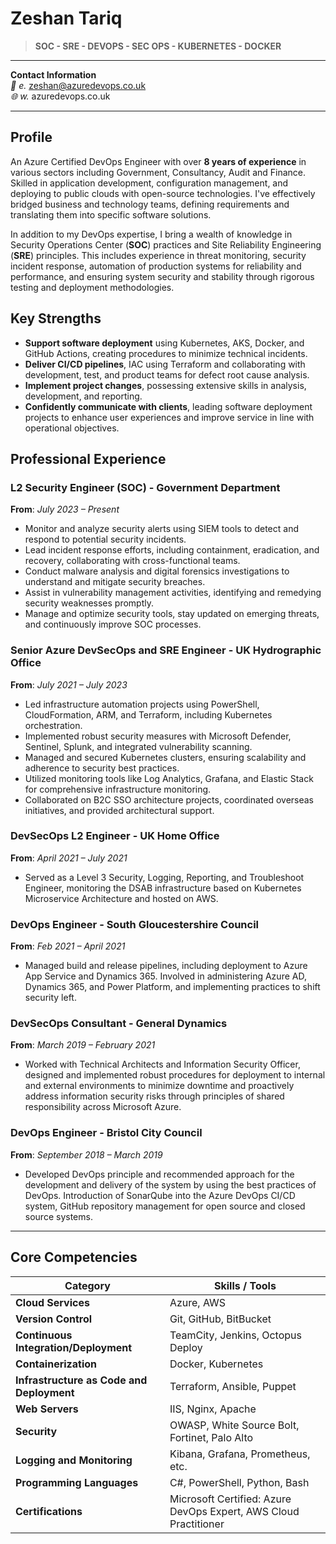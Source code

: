 # Zeshan Tariq

> **SOC - SRE - DEVOPS - SEC OPS - KUBERNETES - DOCKER**

---

**Contact Information**  
*📧 e.* zeshan@azuredevops.co.uk  
*🌐 w.* azuredevops.co.uk

---

## Profile

An Azure Certified DevOps Engineer with over **8 years of experience** in various sectors including Government, Consultancy, Audit and Finance. Skilled in application development, configuration management, and deploying to public clouds with open-source technologies. I've effectively bridged business and technology teams, defining requirements and translating them into specific software solutions.

In addition to my DevOps expertise, I bring a wealth of knowledge in Security Operations Center (**SOC**) practices and Site Reliability Engineering (**SRE**) principles. This includes experience in threat monitoring, security incident response, automation of production systems for reliability and performance, and ensuring system security and stability through rigorous testing and deployment methodologies.

## Key Strengths

- **Support software deployment** using Kubernetes, AKS, Docker, and GitHub Actions, creating procedures to minimize technical incidents.
- **Deliver CI/CD pipelines**, IAC using Terraform and collaborating with development, test, and product teams for defect root cause analysis.
- **Implement project changes**, possessing extensive skills in analysis, development, and reporting.
- **Confidently communicate with clients**, leading software deployment projects to enhance user experiences and improve service in line with operational objectives.

## Professional Experience

### L2 Security Engineer (SOC) - Government Department
**From**: *July 2023 – Present*
- Monitor and analyze security alerts using SIEM tools to detect and respond to potential security incidents.
- Lead incident response efforts, including containment, eradication, and recovery, collaborating with cross-functional teams.
- Conduct malware analysis and digital forensics investigations to understand and mitigate security breaches.
- Assist in vulnerability management activities, identifying and remedying security weaknesses promptly.
- Manage and optimize security tools, stay updated on emerging threats, and continuously improve SOC processes.

### Senior Azure DevSecOps and SRE Engineer - UK Hydrographic Office
**From**: *July 2021 – July 2023*
- Led infrastructure automation projects using PowerShell, CloudFormation, ARM, and Terraform, including Kubernetes orchestration.
- Implemented robust security measures with Microsoft Defender, Sentinel, Splunk, and integrated vulnerability scanning.
- Managed and secured Kubernetes clusters, ensuring scalability and adherence to security best practices.
- Utilized monitoring tools like Log Analytics, Grafana, and Elastic Stack for comprehensive infrastructure monitoring.
- Collaborated on B2C SSO architecture projects, coordinated overseas initiatives, and provided architectural support.

### DevSecOps L2 Engineer - UK Home Office
**From**: *April 2021 – July 2021*
- Served as a Level 3 Security, Logging, Reporting, and Troubleshoot Engineer, monitoring the DSAB infrastructure based on Kubernetes Microservice Architecture and hosted on AWS.

### DevOps Engineer - South Gloucestershire Council
**From**: *Feb 2021 – April 2021*
- Managed build and release pipelines, including deployment to Azure App Service and Dynamics 365. Involved in administering Azure AD, Dynamics 365, and Power Platform, and implementing practices to shift security left.

### DevSecOps Consultant - General Dynamics
**From**: *March 2019 – February 2021*
- Worked with Technical Architects and Information Security Officer, designed and implemented robust procedures for deployment to internal and external environments to minimize downtime and proactively address information security risks through principles of shared responsibility across Microsoft Azure.

### DevOps Engineer - Bristol City Council
**From**: *September 2018 – March 2019*
- Developed DevOps principle and recommended approach for the development and delivery of the system by using the best practices of DevOps. Introduction of SonarQube into the Azure DevOps CI/CD system, GitHub repository management for open source and closed source systems.
---

## Core Competencies

| Category                                   | Skills / Tools                                         |
|--------------------------------------------|--------------------------------------------------------|
| **Cloud Services**                         | Azure, AWS                                             |
| **Version Control**                        | Git, GitHub, BitBucket                                 |
| **Continuous Integration/Deployment**      | TeamCity, Jenkins, Octopus Deploy                      |
| **Containerization**                       | Docker, Kubernetes                                     |
| **Infrastructure as Code and Deployment**  | Terraform, Ansible, Puppet                             |
| **Web Servers**                            | IIS, Nginx, Apache                                      |
| **Security**                               | OWASP, White Source Bolt, Fortinet, Palo Alto          |
| **Logging and Monitoring**                 | Kibana, Grafana, Prometheus, etc.                       |
| **Programming Languages**                  | C#, PowerShell, Python, Bash                           |
| **Certifications**                         | Microsoft Certified: Azure DevOps Expert, AWS Cloud Practitioner |


